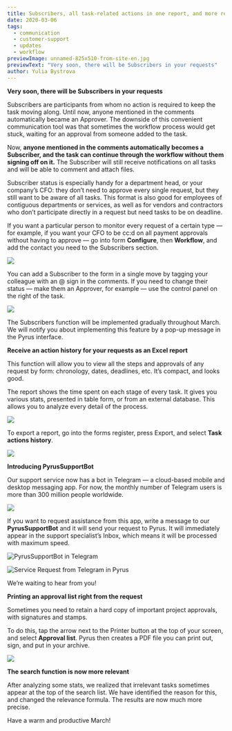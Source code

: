 ```yaml
---
title: Subscribers, all task-related actions in one report, and more relevant search function
date: 2020-03-06
tags:
  - communication
  - customer-support
  - updates
  - workflow
previewImage: unnamed-825x510-from-site-en.jpg
previewText: "Very soon, there will be Subscribers in your requests"
author: Yulia Bystrova
---
```

**Very soon, there will be Subscribers in your requests**

Subscribers are participants from whom no action is required to keep the task moving along. Until now, anyone mentioned in the comments automatically became an Approver. The downside of this convenient communication tool was that sometimes the workflow process would get stuck, waiting for an approval from someone added to the task.

Now, **anyone mentioned in the comments automatically becomes a Subscriber, and the task can continue through the workflow without them signing off on it.** The Subscriber will still receive notifications on all tasks and will be able to comment and attach files.

Subscriber status is especially handy for a department head, or your company’s CFO: they don’t need to approve every single request, but they still want to be aware of all tasks. This format is also good for employees of contiguous departments or services, as well as for vendors and contractors who don’t participate directly in a request but need tasks to be on deadline.

If you want a particular person to monitor every request of a certain type — for example, if you want your CFO to be cc:d on all payment approvals without having to approve — go into form **Configure**, then **Workflow**, and add the contact you need to the Subscribers section.

![](pic1.webp)

You can add a Subscriber to the form in a single move by tagging your colleague with an @ sign in the comments. If you need to change their status — make them an Approver, for example — use the control panel on the right of the task.

![](pic_5.webp)

The Subscribers function will be implemented gradually throughout March. We will notify you about implementing this feature by a pop-up message in the Pyrus interface.

**Receive an action history for your requests as an Excel report**

This function will allow you to view all the steps and approvals of any request by form: chronology, dates, deadlines, etc. It’s compact, and looks good.

The report shows the time spent on each stage of every task. It gives you various stats, presented in table form, or from an external database. This allows you to analyze every detail of the process.

![](pic4.png)

To export a report, go into the forms register, press Export, and select **Task actions history**.

![](Untitled-1.webp)

**Introducing PyrusSupportBot**

Our support service now has a bot in Telegram — a cloud-based mobile and desktop messaging app. For now, the monthly number of Telegram users is more than 300 million people worldwide.

![](1491571857_my-v-telegram1.webp)

If you want to request assistance from this app, write a message to our **PyrusSupportBot** and it will send your request to Pyrus. It will immediately appear in the support specialist’s Inbox, which means it will be processed with maximum speed.

![PyrusSupportBot in Telegram](2020-03-13_1123.webp)

![Service Request from Telegram in Pyrus](7v2pcynluv_new.webp)

We’re waiting to hear from you!

**Printing an approval list right from the request**

Sometimes you need to retain a hard copy of important project approvals, with signatures and stamps.

To do this, tap the arrow next to the Printer button at the top of your screen, and select **Approval list**. Pyrus then creates a PDF file you can print out, sign, and put in your archive.

![](pic2.webp)

**The search function is now more relevant**

After analyzing some stats, we realized that irrelevant tasks sometimes appear at the top of the search list. We have identified the reason for this, and changed the relevance formula. The results are now much more precise.

Have a warm and productive March!